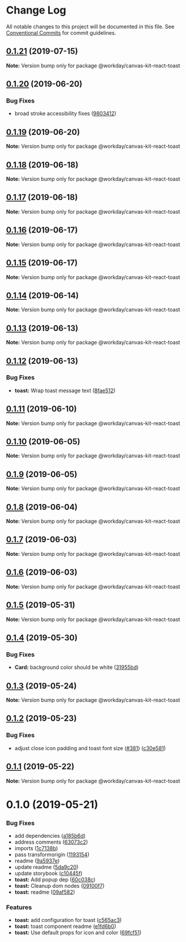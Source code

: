 # Change Log

All notable changes to this project will be documented in this file.
See [Conventional Commits](https://conventionalcommits.org) for commit guidelines.

## [0.1.21](https://ghe.megaleo.com/design/canvas-kit-react/tree/master/modules/canvas-kit-react-toast/compare/@workday/canvas-kit-react-toast@0.1.20...@workday/canvas-kit-react-toast@0.1.21) (2019-07-15)

**Note:** Version bump only for package @workday/canvas-kit-react-toast





## [0.1.20](https://ghe.megaleo.com/design/canvas-kit-react/tree/master/modules/canvas-kit-react-toast/compare/@workday/canvas-kit-react-toast@0.1.19...@workday/canvas-kit-react-toast@0.1.20) (2019-06-20)


### Bug Fixes

* broad stroke accessibility fixes ([9803412](https://ghe.megaleo.com/design/canvas-kit-react/tree/master/modules/canvas-kit-react-toast/commits/9803412))





## [0.1.19](https://ghe.megaleo.com/design/canvas-kit-react/tree/master/modules/canvas-kit-react-toast/compare/@workday/canvas-kit-react-toast@0.1.18...@workday/canvas-kit-react-toast@0.1.19) (2019-06-20)

**Note:** Version bump only for package @workday/canvas-kit-react-toast





## [0.1.18](https://ghe.megaleo.com/design/canvas-kit-react/tree/master/modules/canvas-kit-react-toast/compare/@workday/canvas-kit-react-toast@0.1.17...@workday/canvas-kit-react-toast@0.1.18) (2019-06-18)

**Note:** Version bump only for package @workday/canvas-kit-react-toast





## [0.1.17](https://ghe.megaleo.com/design/canvas-kit-react/tree/master/modules/canvas-kit-react-toast/compare/@workday/canvas-kit-react-toast@0.1.16...@workday/canvas-kit-react-toast@0.1.17) (2019-06-18)

**Note:** Version bump only for package @workday/canvas-kit-react-toast





## [0.1.16](https://ghe.megaleo.com/design/canvas-kit-react/tree/master/modules/canvas-kit-react-toast/compare/@workday/canvas-kit-react-toast@0.1.15...@workday/canvas-kit-react-toast@0.1.16) (2019-06-17)

**Note:** Version bump only for package @workday/canvas-kit-react-toast





## [0.1.15](https://ghe.megaleo.com/design/canvas-kit-react/tree/master/modules/canvas-kit-react-toast/compare/@workday/canvas-kit-react-toast@0.1.14...@workday/canvas-kit-react-toast@0.1.15) (2019-06-17)

**Note:** Version bump only for package @workday/canvas-kit-react-toast





## [0.1.14](https://ghe.megaleo.com/design/canvas-kit-react/tree/master/modules/canvas-kit-react-toast/compare/@workday/canvas-kit-react-toast@0.1.13...@workday/canvas-kit-react-toast@0.1.14) (2019-06-14)

**Note:** Version bump only for package @workday/canvas-kit-react-toast





## [0.1.13](https://ghe.megaleo.com/design/canvas-kit-react/tree/master/modules/canvas-kit-react-toast/compare/@workday/canvas-kit-react-toast@0.1.12...@workday/canvas-kit-react-toast@0.1.13) (2019-06-13)

**Note:** Version bump only for package @workday/canvas-kit-react-toast





## [0.1.12](https://ghe.megaleo.com/design/canvas-kit-react/tree/master/modules/canvas-kit-react-toast/compare/@workday/canvas-kit-react-toast@0.1.11...@workday/canvas-kit-react-toast@0.1.12) (2019-06-13)


### Bug Fixes

* **toast:** Wrap toast message text ([8fae512](https://ghe.megaleo.com/design/canvas-kit-react/tree/master/modules/canvas-kit-react-toast/commits/8fae512))





## [0.1.11](https://ghe.megaleo.com/design/canvas-kit-react/tree/master/modules/canvas-kit-react-toast/compare/@workday/canvas-kit-react-toast@0.1.10...@workday/canvas-kit-react-toast@0.1.11) (2019-06-10)

**Note:** Version bump only for package @workday/canvas-kit-react-toast





## [0.1.10](https://ghe.megaleo.com/design/canvas-kit-react/tree/master/modules/canvas-kit-react-toast/compare/@workday/canvas-kit-react-toast@0.1.9...@workday/canvas-kit-react-toast@0.1.10) (2019-06-05)

**Note:** Version bump only for package @workday/canvas-kit-react-toast





## [0.1.9](https://ghe.megaleo.com/design/canvas-kit-react/tree/master/modules/canvas-kit-react-toast/compare/@workday/canvas-kit-react-toast@0.1.8...@workday/canvas-kit-react-toast@0.1.9) (2019-06-05)

**Note:** Version bump only for package @workday/canvas-kit-react-toast





## [0.1.8](https://ghe.megaleo.com/design/canvas-kit-react/tree/master/modules/canvas-kit-react-toast/compare/@workday/canvas-kit-react-toast@0.1.7...@workday/canvas-kit-react-toast@0.1.8) (2019-06-04)

**Note:** Version bump only for package @workday/canvas-kit-react-toast





## [0.1.7](https://ghe.megaleo.com/design/canvas-kit-react/tree/master/modules/canvas-kit-react-toast/compare/@workday/canvas-kit-react-toast@0.1.6...@workday/canvas-kit-react-toast@0.1.7) (2019-06-03)

**Note:** Version bump only for package @workday/canvas-kit-react-toast





## [0.1.6](https://ghe.megaleo.com/design/canvas-kit-react/tree/master/modules/canvas-kit-react-toast/compare/@workday/canvas-kit-react-toast@0.1.5...@workday/canvas-kit-react-toast@0.1.6) (2019-06-03)

**Note:** Version bump only for package @workday/canvas-kit-react-toast





## [0.1.5](https://ghe.megaleo.com/design/canvas-kit-react/tree/master/modules/canvas-kit-react-toast/compare/@workday/canvas-kit-react-toast@0.1.4...@workday/canvas-kit-react-toast@0.1.5) (2019-05-31)

**Note:** Version bump only for package @workday/canvas-kit-react-toast





## [0.1.4](https://ghe.megaleo.com/design/canvas-kit-react/tree/master/modules/canvas-kit-react-toast/compare/@workday/canvas-kit-react-toast@0.1.3...@workday/canvas-kit-react-toast@0.1.4) (2019-05-30)


### Bug Fixes

* **Card:** background color should be white ([31955bd](https://ghe.megaleo.com/design/canvas-kit-react/tree/master/modules/canvas-kit-react-toast/commits/31955bd))





## [0.1.3](https://ghe.megaleo.com/design/canvas-kit-react/tree/master/modules/canvas-kit-react-toast/compare/@workday/canvas-kit-react-toast@0.1.2...@workday/canvas-kit-react-toast@0.1.3) (2019-05-24)

**Note:** Version bump only for package @workday/canvas-kit-react-toast





## [0.1.2](https://ghe.megaleo.com/design/canvas-kit-react/tree/master/modules/canvas-kit-react-toast/compare/@workday/canvas-kit-react-toast@0.1.1...@workday/canvas-kit-react-toast@0.1.2) (2019-05-23)


### Bug Fixes

* adjust close icon padding and toast font size ([#381](https://ghe.megaleo.com/design/canvas-kit-react/tree/master/modules/canvas-kit-react-toast/issues/381)) ([c30e581](https://ghe.megaleo.com/design/canvas-kit-react/tree/master/modules/canvas-kit-react-toast/commits/c30e581))





## [0.1.1](https://ghe.megaleo.com/design/canvas-kit-react/tree/master/modules/canvas-kit-react-toast/compare/@workday/canvas-kit-react-toast@0.1.0...@workday/canvas-kit-react-toast@0.1.1) (2019-05-22)

**Note:** Version bump only for package @workday/canvas-kit-react-toast





# 0.1.0 (2019-05-21)


### Bug Fixes

* add dependencies ([a185b6d](https://ghe.megaleo.com/design/canvas-kit-react/tree/master/modules/canvas-kit-react-toast/commits/a185b6d))
* address comments ([63073c2](https://ghe.megaleo.com/design/canvas-kit-react/tree/master/modules/canvas-kit-react-toast/commits/63073c2))
* imports ([1c7138b](https://ghe.megaleo.com/design/canvas-kit-react/tree/master/modules/canvas-kit-react-toast/commits/1c7138b))
* pass transformorigin ([1193154](https://ghe.megaleo.com/design/canvas-kit-react/tree/master/modules/canvas-kit-react-toast/commits/1193154))
* readme ([9a5937e](https://ghe.megaleo.com/design/canvas-kit-react/tree/master/modules/canvas-kit-react-toast/commits/9a5937e))
* update readme ([5da9c20](https://ghe.megaleo.com/design/canvas-kit-react/tree/master/modules/canvas-kit-react-toast/commits/5da9c20))
* update storybook ([c10445f](https://ghe.megaleo.com/design/canvas-kit-react/tree/master/modules/canvas-kit-react-toast/commits/c10445f))
* **toast:** Add popup dep ([60c038c](https://ghe.megaleo.com/design/canvas-kit-react/tree/master/modules/canvas-kit-react-toast/commits/60c038c))
* **toast:** Cleanup dom nodes ([09100f7](https://ghe.megaleo.com/design/canvas-kit-react/tree/master/modules/canvas-kit-react-toast/commits/09100f7))
* **toast:** readme ([09af582](https://ghe.megaleo.com/design/canvas-kit-react/tree/master/modules/canvas-kit-react-toast/commits/09af582))


### Features

* **toast:** add configuration for toast ([c565ac3](https://ghe.megaleo.com/design/canvas-kit-react/tree/master/modules/canvas-kit-react-toast/commits/c565ac3))
* **toast:** toast component readme ([e1fd6b0](https://ghe.megaleo.com/design/canvas-kit-react/tree/master/modules/canvas-kit-react-toast/commits/e1fd6b0))
* **toast:** Use default props for icon and color ([69fcf51](https://ghe.megaleo.com/design/canvas-kit-react/tree/master/modules/canvas-kit-react-toast/commits/69fcf51))
